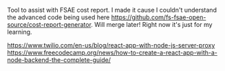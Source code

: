 Tool to assist with FSAE cost report. I made it cause I couldn't understand the advanced code being used here https://github.com/fs-fsae-open-source/cost-report-generator. Will merge later! Right now it's just for my learning.

https://www.twilio.com/en-us/blog/react-app-with-node-js-server-proxy
https://www.freecodecamp.org/news/how-to-create-a-react-app-with-a-node-backend-the-complete-guide/